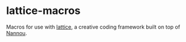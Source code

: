 # lattice-macros

Macros for use with [lattice], a creative coding framework built on top of
[Nannou].

[lattice]: https://github.com/lokua/lattice
[nannou]: https://github.com/nannou-org/nannou
